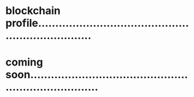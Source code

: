 # blockchain profile.....................................................................
# coming soon.........................................................................
